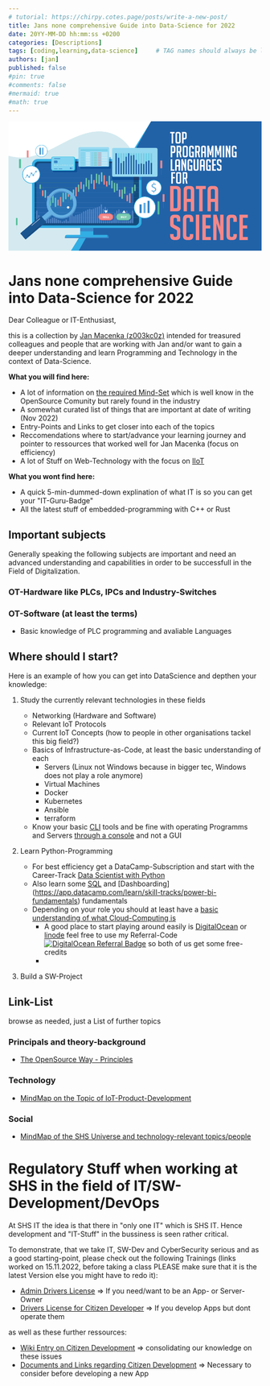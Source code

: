 ```yaml
---
# tutorial: https://chirpy.cotes.page/posts/write-a-new-post/
title: Jans none comprehensive Guide into Data-Science for 2022
date: 20YY-MM-DD hh:mm:ss +0200
categories: [Descriptions]
tags: [coding,learning,data-science]     # TAG names should always be lowercase
authors: [jan]
published: false
#pin: true
#comments: false
#mermaid: true
#math: true
---
```


![Data-Science Programming](/assets/img/banners/Top-Programming-Languages-for-Data-Science-in-2020.png)

# Jans none comprehensive Guide into Data-Science for 2022

Dear Colleague or IT-Enthusiast,

this is a collection by [Jan Macenka (z003kc0z)](https://scd.siemens.cloud/de/person/Z003KC0Z/H/) intended for treasured colleagues and people that are working with Jan and/or want to gain a deeper understanding and learn Programming and Technology in the context of Data-Science.

**What you will find here:**

* A lot of information on [the required Mind-Set](https://opensource.com/open-source-way) which is well know in the OpenSource Comunity but rarely found in the industry
* A somewhat curated list of things that are important at date of writing (Nov 2022)
* Entry-Points and Links to get closer into each of the topics
* Reccomendations where to start/advance your learning journey and pointer to ressources that worked well for Jan Macenka (focus on efficiency)
* A lot of Stuff on Web-Technology with the focus on [IIoT](https://www.redhat.com/de/topics/internet-of-things/what-is-iiot)

**What you wont find here:**

* A quick 5-min-dummed-down explination of what IT is so you can get your "IT-Guru-Badge"
* All the latest stuff of embedded-programming with C++ or Rust

## Important subjects

Generally speaking the following subjects are important and need an advanced understanding and capabilities in order to be successfull in the Field of Digitalization.

### OT-Hardware like PLCs, IPCs and Industry-Switches

### OT-Software (at least the terms)

* Basic knowledge of PLC programming and avaliable Languages

## Where should I start?

Here is an example of how you can get into DataScience and depthen your knowledge:

1. Study the currently relevant technologies in these fields
    * Networking (Hardware and Software)
    * Relevant IoT Protocols
    * Current IoT Concepts (how to people in other organisations tackel this big field?)
    * Basics of Infrastructure-as-Code, at least the basic understanding of each
        * Servers (Linux not Windows because in bigger tec, Windows does not play a role anymore)
        * Virtual Machines
        * Docker
        * Kubernetes
        * Ansible
        * terraform
    * Know your basic [CLI](https://kulturbanause.de/faq/cli-kommandozeile/#:~:text=CLI%20ist%20die%20Abk%C3%BCrzung%20f%C3%BCr,findet%20typischerweise%20im%20Textmodus%20statt.) tools and be fine with operating Programms and Servers [through a console](https://wiki.ubuntuusers.de/Bash/) and not a GUI

2. Learn Python-Programming
    * For best efficiency get a DataCamp-Subscription and start with the Career-Track [Data Scientist with Python](https://app.datacamp.com/learn/career-tracks/data-scientist-with-python)
    * Also learn some [SQL](https://app.datacamp.com/learn/skill-tracks/sql-fundamentals) and [Dashboarding] (https://app.datacamp.com/learn/skill-tracks/power-bi-fundamentals) fundamentals
    * Depending on your role you should at least have a [basic understanding of what Cloud-Computing is](https://app.datacamp.com/learn/courses/understanding-cloud-computing)
        * A good place to start playing around easily is [DigitalOcean](https://www.digitalocean.com/) or [linode](https://www.linode.com/de/) feel free to use my Referral-Code <a href="https://www.digitalocean.com/?refcode=a91cfe76d6c0&utm_campaign=Referral_Invite&utm_medium=Referral_Program&utm_source=badge"><img src="https://web-platforms.sfo2.cdn.digitaloceanspaces.com/WWW/Badge%201.svg" alt="DigitalOcean Referral Badge" /></a> so both of us get some free-credits
        * 

3. Build a SW-Project

## Link-List

browse as needed, just a List of further topics

### Principals and theory-background
- [The OpenSource Way - Principles](https://opensource.com/open-source-way)

### Technology
- [MindMap on the Topic of IoT-Product-Development](https://www.mindmeister.com/1575529865?t=Xrb7grLcrl)

### Social
- [MindMap of the SHS Universe and technology-relevant topics/people](https://www.mindmeister.com/2346573079?t=3NNUjhguN0)

# Regulatory Stuff when working at SHS in the field of IT/SW-Development/DevOps

At SHS IT the idea is that there in "only one IT" which is SHS IT. Hence development and "IT-Stuff" in the bussiness is seen rather critical.

To demonstrate, that we take IT, SW-Dev and CyberSecurity serious and as a good starting-point, please check out the following Trainings (links worked on 15.11.2022, before taking a class PLEASE make sure that it is the latest Version else you might have to redo it):

* [Admin Drivers License](https://learn4u-samlsso.sabacloud.com/Saba/Web_spf/EU1VPRD002/app/me/learningeventdetail/cours000000000325123?regId=regdw000000015499826&learnerId=emplo000000092535123&returnPage=MyPlan) => If you need/want to be an App- or Server-Owner
* [Drivers License for Citizen Developer](https://learn4u-samlsso.sabacloud.com/Saba/Web_spf/EU1VPRD002/app/me/learningeventdetail/cours000000000318774?regId=regdw000000015495164) => If you develop Apps but dont operate them

as well as these further ressources:

* [Wiki Entry on Citizen Development](https://teams.microsoft.com/l/entity/com.microsoft.teamspace.tab.wiki/tab::4a39583e-423c-435e-bd26-fda8181db2f5?context=%7B%22subEntityId%22%3A%22%7B%5C%22pageId%5C%22%3A2%2C%5C%22sectionId%5C%22%3A100%2C%5C%22origin%5C%22%3A2%7D%22%2C%22channelId%22%3A%2219%3A39611b693b2d4ed984f118bf01bbe7db%40thread.tacv2%22%7D&tenantId=5dbf1add-202a-4b8d-815b-bf0fb024e033) => consolidating our knowledge on these issues
* [Documents and Links regarding Citizen Development](https://healthineers.sharepoint.com/:f:/r/teams/EOSEngineeringandOperationsServices/Shared%20Documents/02%20Team%20PAS/Agile_Work/Citizen_Development?csf=1&web=1&e=cRMtQ7) => Necessary to consider before developing a new App